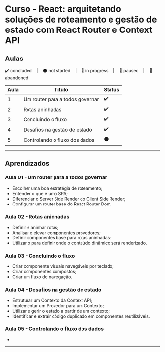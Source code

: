 # Curso -  React: arquitetando soluções de roteamento e gestão de estado com React Router e Context API

## Aulas
<p>
  ✔️ concluded &nbsp;&nbsp;&nbsp;|&nbsp;&nbsp;&nbsp;
  ⚫ not started &nbsp;&nbsp;&nbsp;|&nbsp;&nbsp;&nbsp;
  🔵 in progress &nbsp;&nbsp;&nbsp;|&nbsp;&nbsp;&nbsp;
  🔶 paused &nbsp;&nbsp;&nbsp;|&nbsp;&nbsp;&nbsp;
  🔴 abandoned 
</p>

| Aula | Titulo | Status |
| --- | --- | --- |
| 1 | Um router para a todos governar  | ✔️ |
| 2 | Rotas aninhadas | ✔️ |
| 3 | Concluindo o fluxo | ✔️ |
| 4 | Desafios na gestão de estado | ✔️ |
| 5 | Controlando o fluxo dos dados | ⚫ |

---

## Aprendizados

### Aula 01 - Um router para a todos governar
<ul>
  <li>Escolher uma boa estratégia de roteamento;</li>
  <li>Entender o que é uma SPA;</li>
  <li>Diferenciar o Server Side Render do Client Side Render;</li>
  <li>Configurar um router base do React Router Dom.</li>
</ul>

### Aula 02 - Rotas aninhadas
<ul>
  <li>Definir e aninhar rotas;</li>
  <li>Analisar e elevar componentes provedores;</li>
  <li>Definir componentes base para rotas aninhadas;</li>
  <li>Utilizar o <Outlet /> para definir onde o conteúdo dinâmico será renderizado.</li>
</ul>

### Aula 03 - Concluindo o fluxo
<ul>
  <li>Criar componente visuais navegáveis por teclado;</li>
  <li>Criar componentes compostos;</li>
  <li>Criar um fluxo de navegação.</li>
</ul>

### Aula 04 - Desafios na gestão de estado
<ul>
  <li>Estruturar um Contexto da Context API;</li>
  <li>Implementar um Provedor para um Contexto;</li>
  <li>Utilizar e gerir o estado a partir de um contexto;</li>
  <li>Identificar e extrair código duplicado em componentes reutilizáveis.</li>
</ul>

### Aula 05 - Controlando o fluxo dos dados
<ul>
  <li></li>
</ul>

---

<!-- ## 🎯 Projeto desenvolvido
Este é o screenshot do **Freelando** que foi desenvolvido durante o curso:

<p align="center">
  <img alt="Miniatura da imagem do projeto"src="../../.github/thumbs/freelando-preview.svg">
</p> -->